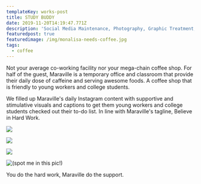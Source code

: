 ```yaml
---
templateKey: works-post
title: STUDY BUDDY
date: 2019-11-20T14:19:47.771Z
description: 'Social Media Maintenance, Photography, Graphic Treatment, Campaign.'
featuredpost: true
featuredimage: /img/monalisa-needs-coffee.jpg
tags:
  - coffee
---
```

Not your average co-working facility nor your mega-chain coffee shop. For half of the guest, Maraville is a temporary office and classroom that provide their daily dose of caffeine and serving awesome foods. A coffee shop that is friendly to young workers and college students. 

We filled up Maraville's daily Instagram content with supportive and stimulative visuals and captions to get them young workers and college students checked out their to-do list. In line with Maraville's tagline, Believe in Hard Work.

![](/img/mr4.jpg)

![](/img/mr2.jpg)

![](/img/mr3.jpg)

![](/img/mr.jpg "(spot me in this pic!)")

You do the hard work, Maraville do the support.
